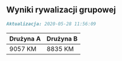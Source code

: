 ## Wyniki rywalizacji grupowej

```markdown
Aktualizacja: 2020-05-28 11:56:09
```

Drużyna A | Drużyna B
------------ | -------------
 9057 KM | 8835 KM